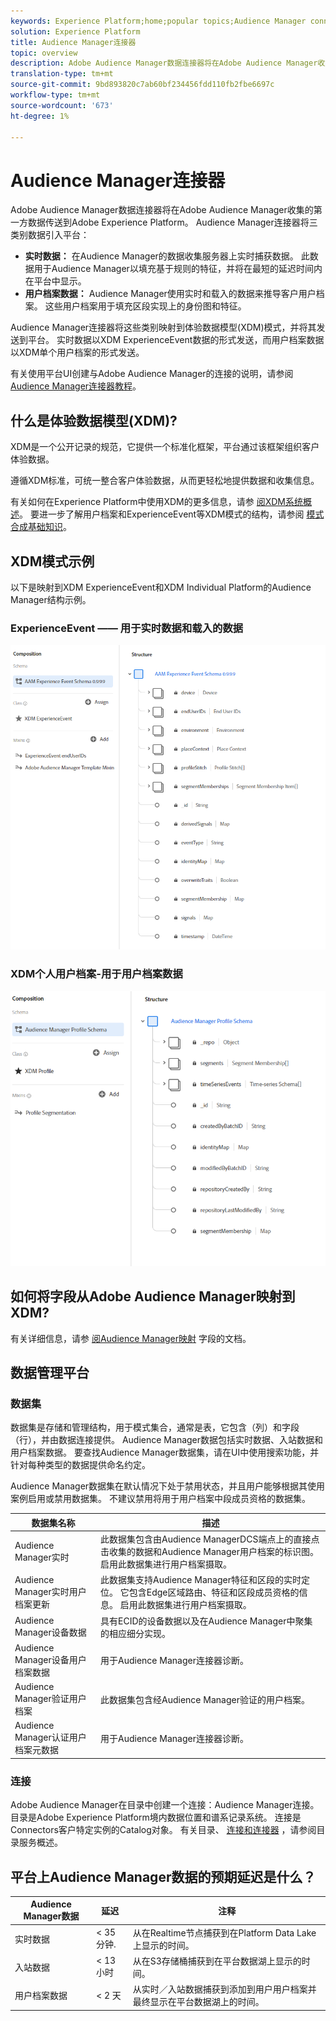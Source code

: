 ```yaml
---
keywords: Experience Platform;home;popular topics;Audience Manager connector;Audience manager;audience manager
solution: Experience Platform
title: Audience Manager连接器
topic: overview
description: Adobe Audience Manager数据连接器将在Adobe Audience Manager收集的第一方数据传送到Adobe Experience Platform。 Audience Manager连接器将三类别数据引入平台。
translation-type: tm+mt
source-git-commit: 9bd893820c7ab60bf234456fdd110fb2fbe6697c
workflow-type: tm+mt
source-wordcount: '673'
ht-degree: 1%

---
```



# Audience Manager连接器

Adobe Audience Manager数据连接器将在Adobe Audience Manager收集的第一方数据传送到Adobe Experience Platform。 Audience Manager连接器将三类别数据引入平台：

- **实时数据：** 在Audience Manager的数据收集服务器上实时捕获数据。 此数据用于Audience Manager以填充基于规则的特征，并将在最短的延迟时间内在平台中显示。
- **用户档案数据：** Audience Manager使用实时和载入的数据来推导客户用户档案。 这些用户档案用于填充区段实现上的身份图和特征。

Audience Manager连接器将这些类别映射到体验数据模型(XDM)模式，并将其发送到平台。 实时数据以XDM ExperienceEvent数据的形式发送，而用户档案数据以XDM单个用户档案的形式发送。

有关使用平台UI创建与Adobe Audience Manager的连接的说明，请参阅 [Audience Manager连接器教程](../../tutorials/ui/create/adobe-applications/audience-manager.md)。

## 什么是体验数据模型(XDM)?

XDM是一个公开记录的规范，它提供一个标准化框架，平台通过该框架组织客户体验数据。

遵循XDM标准，可统一整合客户体验数据，从而更轻松地提供数据和收集信息。

有关如何在Experience Platform中使用XDM的更多信息，请参 [阅XDM系统概述](../../../xdm/home.md)。 要进一步了解用户档案和ExperienceEvent等XDM模式的结构，请参阅 [模式合成基础知识](../../../xdm/schema/composition.md)。

## XDM模式示例

以下是映射到XDM ExperienceEvent和XDM Individual Platform的Audience Manager结构示例。

### ExperienceEvent —— 用于实时数据和载入的数据

![](images/aam-experience-events-for-dcs-and-onboarding-data.png)

### XDM个人用户档案-用于用户档案数据

![](images/aam-profile-xdm-for-profile-data.png)

## 如何将字段从Adobe Audience Manager映射到XDM?

有关详细信息，请参 [阅Audience Manager映射](./mapping/audience-manager.md) 字段的文档。

## 数据管理平台

### 数据集

数据集是存储和管理结构，用于模式集合，通常是表，它包含（列）和字段（行），并由数据连接提供。 Audience Manager数据包括实时数据、入站数据和用户档案数据。 要查找Audience Manager数据集，请在UI中使用搜索功能，并针对每种类型的数据提供命名约定。

Audience Manager数据集在默认情况下处于禁用状态，并且用户能够根据其使用案例启用或禁用数据集。 不建议禁用将用于用户档案中段成员资格的数据集。

| 数据集名称 | 描述 |
| ------------ | ----------- |
| Audience Manager实时 | 此数据集包含由Audience ManagerDCS端点上的直接点击收集的数据和Audience Manager用户档案的标识图。 启用此数据集进行用户档案摄取。 |
| Audience Manager实时用户档案更新 | 此数据集支持Audience Manager特征和区段的实时定位。 它包含Edge区域路由、特征和区段成员资格的信息。 启用此数据集进行用户档案摄取。 |
| Audience Manager设备数据 | 具有ECID的设备数据以及在Audience Manager中聚集的相应细分实现。 |
| Audience Manager设备用户档案数据 | 用于Audience Manager连接器诊断。 |
| Audience Manager验证用户档案 | 此数据集包含经Audience Manager验证的用户档案。 |
| Audience Manager认证用户档案元数据 | 用于Audience Manager连接器诊断。 |

### 连接

Adobe Audience Manager在目录中创建一个连接：Audience Manager连接。 目录是Adobe Experience Platform境内数据位置和谱系记录系统。 连接是Connectors客户特定实例的Catalog对象。 有关目录、 [连接和连接器](../../../catalog/home.md) ，请参阅目录服务概述。

## 平台上Audience Manager数据的预期延迟是什么？

| Audience Manager数据 | 延迟 | 注释 |
| --- | --- | --- |
| 实时数据 | &lt; 35 分钟. | 从在Realtime节点捕获到在Platform Data Lake上显示的时间。 |
| 入站数据 | &lt; 13 小时 | 从在S3存储桶捕获到在平台数据湖上显示的时间。 |
| 用户档案数据 | &lt; 2 天 | 从实时／入站数据捕获到添加到用户用户档案并最终显示在平台数据湖上的时间。 |